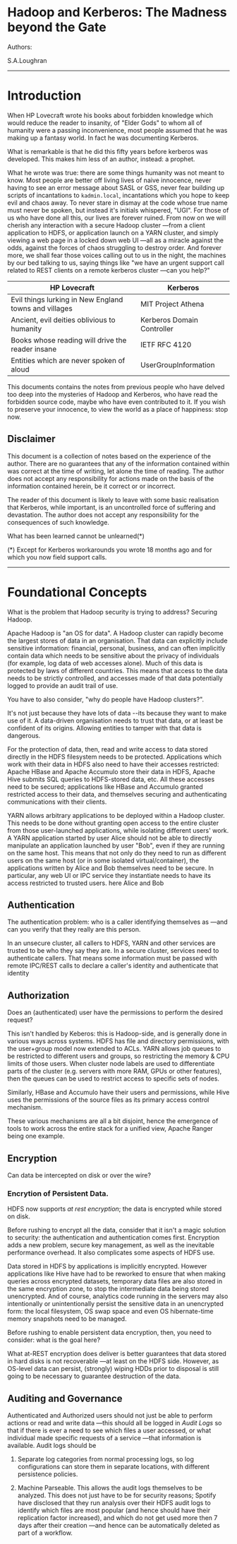 
# Hadoop and Kerberos: The Madness beyond the Gate


Authors:

S.A.Loughran


----

# Introduction

When HP Lovecraft wrote his books about forbidden knowledge which would reduce the reader to insanity, of "Elder Gods" to whom all of humanity were a passing inconvenience, most people assumed that he was making up a fantasy world.
In fact he was documenting Kerberos.

What is remarkable is that he did this fifty years before kerberos was developed. This makes him less of an author, 
instead: a prophet.

What he wrote was true: there are some things humanity was not meant to know. Most people are better off living lives of naive innocence, never having to see an error message about SASL or GSS, never fear building up scripts of incantations to `kadmin.local`, incantations which you hope to keep evil and chaos away. To never stare in dismay at the code whose true name must never be spoken, but instead it's initials whispered, "UGI". For those of us who have done all this, our lives are forever ruined. From now on we will cherish any interaction with a secure Hadoop cluster —from a client application to HDFS, or application launch on a YARN cluster, and simply viewing a web page in a locked down web UI —all as a miracle against the odds, against the forces of chaos struggling to destroy order.
And forever more, we shall fear those voices calling out to us in the night, the machines by our bed talking to us, saying things like "we have an urgent support call related to REST clients on a remote kerberos cluster —can you help?" 


| HP Lovecraft                                          | Kerberos                   |
|-------------------------------------------------------|----------------------------|
| Evil things lurking in New England towns and villages | MIT Project Athena         |
| Ancient, evil deities oblivious to humanity           | Kerberos Domain Controller |
| Books whose reading will drive the reader insane      | IETF RFC 4120              |
| Entities which are never spoken of aloud              | UserGroupInformation       |


This documents contains the notes from previous people who have delved too deep into the mysteries of Hadoop and Kerberos, who have read the forbidden source code, maybe who have even contributed to it. If you wish to preserve your innocence, to view the world as a place of happiness: stop now.

## Disclaimer

This document is a collection of notes based on the experience of the author. There are no guarantees that any of the information contained within was correct at the time of writing, let alone the time of reading. The author does not accept any responsibility for actions made on the basis of the information contained herein, be it correct or or incorrect.

The reader of this document is likely to leave with some basic realisation that Kerberos, while important, is an uncontrolled force of suffering and devastation. The author does not accept any responsibility for the consequences of such knowledge.

What has been learned cannot be unlearned(*)

(*) Except for Kerberos workarounds you wrote 18 months ago and for which you now field support calls.

----

# Foundational Concepts

What is the problem that Hadoop security is trying to address? Securing Hadoop.

Apache Hadoop is "an OS for data".
A Hadoop cluster can rapidly become the largest stores of data in an organisation.
That data can explicitly include sensitive information: financial, personal, business, and can often implicitly contain data which needs to be sensitive about the privacy of individuals (for example, log data of web accesses alone).
Much of this data is protected by laws of different countries.
This means that access to the data needs to be strictly controlled, and accesses made of that data potentially logged to provide an audit trail of use.

You have to also consider, "why do people have Hadoop clusters?".

It's not just because they have lots of data --its because they want to make use of it.
A data-driven organisation needs to trust that data, or at least be confident of its origins.
Allowing entities to tamper with that data is dangerous.

For the protection of data, then, read and write access to data stored directly in the HDFS filesystem needs to be protected.
Applications which work with their data in HDFS also need to have their accesses restricted: Apache HBase and Apache Accumulo store their data in HDFS, Apache Hive submits SQL queries to HDFS-stored data, etc.
All these accesses need to be secured; applications like HBase and Accumulo granted restricted access to their data, and themselves securing and authenticating communications with their clients.

YARN allows arbitrary applications to be deployed within a Hadoop cluster.
This needs to be done without granting open access to the entire cluster from those user-launched applications, while isolating different users' work.
A YARN application started by user Alice should not be able to directly manipulate an application launched by user "Bob", even if they are running on the same host.
This means that not only do they need to run as different users on the same host (or in some isolated virtual/container), the applications written by Alice and Bob themselves need to be secure.
In particular, any web UI or IPC service they instantiate needs to have its access restricted to trusted users. here Alice and Bob

## Authentication

The authentication problem: who is a caller identifying themselves as —and can you verify
that they really are this person.

In an unsecure cluster, all callers to HDFS, YARN and other services are trusted to be
who they say they are. In a secure cluster, services need to authenticate callers.
That means some information must be passed with remote IPC/REST calls to declare
a caller's identity and authenticate that identity

## Authorization

Does an (authenticated) user have the permissions to perform the desired request?

This isn't handled by Keberos: this is Hadoop-side, and is generally done
in various ways across systems. HDFS has file and directory permissions, with the
user+group model now extended to ACLs. YARN allows job queues to be restricted
to different users and groups, so restricting the memory & CPU limits of those
users. When cluster node labels are used to differentiate parts of the cluster (e.g. servers with
more RAM, GPUs or other features), then the queues can be used to restrict access
to specific sets of nodes.

Similarly, HBase and Accumulo have their users and permissions, while Hive uses the
permissions of the source files as its primary access control mechanism.

These various mechanisms are all a bit disjoint, hence the emergence of tools
to work across the entire stack for a unified view, Apache Ranger being one example.


## Encryption

Can data be intercepted on disk or over the wire?


### Encrytion of Persistent Data.

HDFS now supports *at rest encryption*; the data is encrypted while stored on disk.

Before rushing to encrypt all the data, consider that it isn't a magic solution to
security: the authentication and authentication comes first. Encryption adds a new problem,
secure key management, as well as the inevitable performance overhead. It also complicates
some aspects of HDFS use.

Data stored in HDFS by applications is implicitly encrypted. However applications like 
Hive have had to be reworked to ensure 
that when making queries across encrypted datasets, temporary data files are also stored
in the same encryption zone, to stop the intermediate data being stored unencrypted.
And of course, analytics code running in the servers may also intentionally or unintentionally
persist the sensitive data in an unencrypted form: the local filesystem, OS swap space
and even OS hibernate-time memory snapshots need to be managed.

Before rushing to enable persistent data encryption, then, you need to consider: what is the
goal here? 

What at-REST encryption does deliver is better guarantees that data stored in hard disks
is not recoverable —at least on the HDFS side. However, as OS-level data can persist,
(strongly) wiping HDDs prior to disposal is still going to be necessary to guarantee
destruction of the data.

## Auditing and Governance

Authenticated and Authorized users should not just be able to perform actions
or read and write data —this should all be logged in *Audit Logs* so that
if there is ever a need to see which files a user accessed, or what individual
made specific requests of a service —that information is available. Audit logs
should be 

1. Separate log categories from normal processing logs, so log configurations
can store them in separate locations, with different persistence policies.

1. Machine Parseable. This allows the audit logs themselves to be analyzed. This
does not just have to be for security reasons; Spotify have disclosed that they
run analysis over their HDFS audit logs to identify which files are most popular (and
hence should have their replication factor increased), and which do not get
used more then 7 days after their creation —and hence can be automatically deleted
as part of a workflow.

